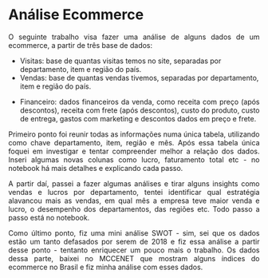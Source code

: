 # Análise Ecommerce

<p align='justify'>O seguinte trabalho visa fazer uma análise de alguns dados de um ecommerce, a partir de três base de dados:

  - Visitas: base de quantas visitas temos no site, separadas por departamento, item e região do país.
- Vendas: base de quantas vendas tivemos, separadas por departamento, item e região do país.
- <p align='justify'>Financeiro: dados financeiros da venda, como receita com preço (após descontos), receita com frete (após descontos), custo do produto, custo de entrega, gastos com marketing e descontos dados em preço e frete.

<p align='justify'>Primeiro ponto foi reunir todas as informações numa única tabela, utilizando como chave departamento, item, região e mês. Após essa tabela única foquei em investigar e tentar compreender melhor a relação dos dados. Inseri algumas novas colunas como lucro, faturamento total etc - no notebook há mais detalhes e explicando cada passo. 

<p align='justify'>A partir daí, passei a fazer algumas análises e tirar alguns insights como vendas e lucros por departamento, tentei identificar qual estratégia alavancou mais as vendas, em qual mês a empresa teve maior venda e lucro, o desempenho dos departamentos, das regiões etc. Todo passo a passo está no notebook.

<p align='justify'>Como último ponto, fiz uma mini análise SWOT - sim, sei que os dados estão um tanto defasados por serem de 2018 e fiz essa análise a partir desse ponto - tentanto enriquecer um pouco mais o trabalho. Os dados dessa parte, baixei no MCCENET que mostram alguns índices do ecommerce no Brasil e fiz minha análise com esses dados. 
